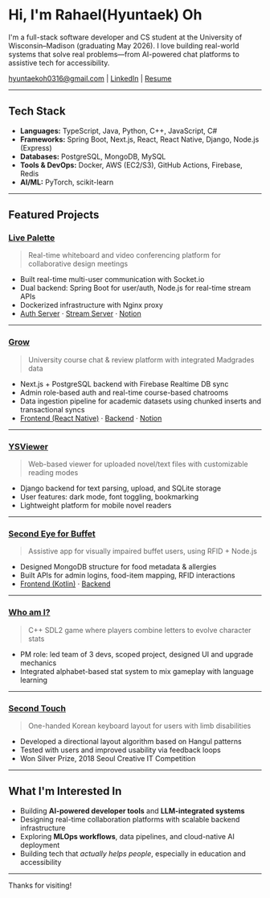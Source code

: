 # Hi, I'm Rahael(Hyuntaek) Oh

I'm a full-stack software developer and CS student at the University of Wisconsin–Madison (graduating May 2026). I love building real-world systems that solve real problems—from AI-powered chat platforms to assistive tech for accessibility.

hyuntaekoh0316@gmail.com | [LinkedIn](https://www.linkedin.com/in/raphael-oh-3155b1332/) | [Resume](https://1drv.ms/b/c/6fbd824c4c15afcd/EU5iB0FN9fZDr4LYCyL3RJQBCLek9TPMvR9pbOnrS7aYZQ?e=NEuVNK)

---

## Tech Stack

- **Languages:** TypeScript, Java, Python, C++, JavaScript, C#
- **Frameworks:** Spring Boot, Next.js, React, React Native, Django, Node.js (Express)
- **Databases:** PostgreSQL, MongoDB, MySQL
- **Tools & DevOps:** Docker, AWS (EC2/S3), GitHub Actions, Firebase, Redis
- **AI/ML:** PyTorch, scikit-learn

---

## Featured Projects

### [Live Palette](https://github.com/jparkrighthere/LivePalette)
> Real-time whiteboard and video conferencing platform for collaborative design meetings

- Built real-time multi-user communication with Socket.io
- Dual backend: Spring Boot for user/auth, Node.js for real-time stream APIs
- Dockerized infrastructure with Nginx proxy  
- [Auth Server](https://github.com/jparkrighthere/LivePalette) · [Stream Server](https://github.com/jparkrighthere/streamServer) · [Notion](https://www.notion.so/Live-Palette-1665b881fcb880b990bded2919d65bb5)

---

### [Grow](https://github.com/raphy0316/BuckyClass-general-api)
> University course chat & review platform with integrated Madgrades data

- Next.js + PostgreSQL backend with Firebase Realtime DB sync
- Admin role-based auth and real-time course-based chatrooms
- Data ingestion pipeline for academic datasets using chunked inserts and transactional syncs
- [Frontend (React Native)](https://github.com/raphy0316/BuckyClass-mobile-ReactNative) · [Backend](https://github.com/raphy0316/BuckyClass-general-api) · [Notion](https://www.notion.so/LIKELION-UW-MADISON-CS-Team-2-Project-Dashboard-193fa6de67e380fdbf9aedc77e3e61e1)

---

### [YSViewer](https://github.com/raphy0316/YSViewer)
> Web-based viewer for uploaded novel/text files with customizable reading modes

- Django backend for text parsing, upload, and SQLite storage
- User features: dark mode, font toggling, bookmarking
- Lightweight platform for mobile novel readers

---

### [Second Eye for Buffet](https://github.com/raphy0316/SecondEyeForBuffetServer)
> Assistive app for visually impaired buffet users, using RFID + Node.js

- Designed MongoDB structure for food metadata & allergies
- Built APIs for admin logins, food-item mapping, RFID interactions
- [Frontend (Kotlin)](https://github.com/raphy0316/SecondEyeForBuffet) · [Backend](https://github.com/raphy0316/SecondEyeForBuffetServer)

---

### [Who am I?](https://github.com/raphy0316/WhoAmI)
> C++ SDL2 game where players combine letters to evolve character stats

- PM role: led team of 3 devs, scoped project, designed UI and upgrade mechanics
- Integrated alphabet-based stat system to mix gameplay with language learning
---

### [Second Touch](https://github.com/raphy0316/SecondHand)
> One-handed Korean keyboard layout for users with limb disabilities

- Developed a directional layout algorithm based on Hangul patterns
- Tested with users and improved usability via feedback loops
- Won Silver Prize, 2018 Seoul Creative IT Competition
---

## What I'm Interested In
- Building **AI-powered developer tools** and **LLM-integrated systems**
- Designing real-time collaboration platforms with scalable backend infrastructure
- Exploring **MLOps workflows**, data pipelines, and cloud-native AI deployment
- Building tech that *actually helps people*, especially in education and accessibility

---

Thanks for visiting!
